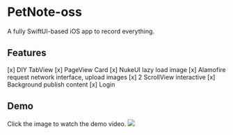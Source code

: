 # PetNote-oss
A fully SwiftUI-based iOS app to record everything.

## Features
[x] DIY TabView
[x] PageView Card
[x] NukeUI lazy load image
[x] Alamofire request network interface, upload images
[x] 2 ScrollView  interactive
[x] Background publish content
[x] Login

## Demo
Click the image to watch the demo video.
[![](https://mymx2-oss.oss-cn-shanghai.aliyuncs.com/doc/img-aichongshe-oss-demo.jpg)](https://www.bilibili.com/video/BV1h7eFecEEt/?share_source=copy_web&vd_source=f37f4981955278d3532660e4934b6ad2)
